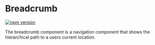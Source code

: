 # Breadcrumb

[![npm version](https://img.shields.io/npm/v/%40vrembem%2Fbreadcrumb.svg)](https://www.npmjs.com/package/%40vrembem%2Fbreadcrumb)

The breadcrumb component is a navigation component that shows the hierarchical path to a users current location.
